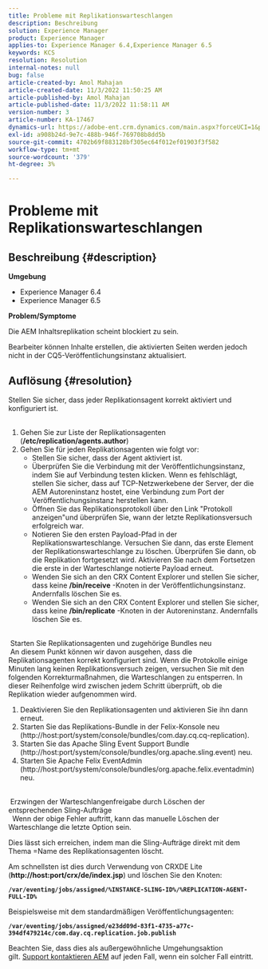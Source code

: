 ```yaml
---
title: Probleme mit Replikationswarteschlangen
description: Beschreibung
solution: Experience Manager
product: Experience Manager
applies-to: Experience Manager 6.4,Experience Manager 6.5
keywords: KCS
resolution: Resolution
internal-notes: null
bug: false
article-created-by: Amol Mahajan
article-created-date: 11/3/2022 11:50:25 AM
article-published-by: Amol Mahajan
article-published-date: 11/3/2022 11:58:11 AM
version-number: 3
article-number: KA-17467
dynamics-url: https://adobe-ent.crm.dynamics.com/main.aspx?forceUCI=1&pagetype=entityrecord&etn=knowledgearticle&id=1a7e0ab3-6d5b-ed11-9561-6045bd006d92
exl-id: a908b24d-9e7c-488b-946f-769708b8dd5b
source-git-commit: 4702b69f883128bf305ec64f012ef01903f3f582
workflow-type: tm+mt
source-wordcount: '379'
ht-degree: 3%

---
```


# Probleme mit Replikationswarteschlangen

## Beschreibung {#description}

<b>Umgebung</b>
- Experience Manager 6.4
- Experience Manager 6.5


<b>Problem/Symptome</b>

Die AEM Inhaltsreplikation scheint blockiert zu sein.

Bearbeiter können Inhalte erstellen, die aktivierten Seiten werden jedoch nicht in der CQ5-Veröffentlichungsinstanz aktualisiert.


## Auflösung {#resolution}

Stellen Sie sicher, dass jeder Replikationsagent korrekt aktiviert und konfiguriert ist.<br> 
1. Gehen Sie zur Liste der Replikationsagenten (<b>/etc/replication/agents.author</b>)
2. Gehen Sie für jeden Replikationsagenten wie folgt vor:
   - Stellen Sie sicher, dass der Agent aktiviert ist.
   - Überprüfen Sie die Verbindung mit der Veröffentlichungsinstanz, indem Sie auf Verbindung testen klicken. Wenn es fehlschlägt, stellen Sie sicher, dass auf TCP-Netzwerkebene der Server, der die AEM Autoreninstanz hostet, eine Verbindung zum Port der Veröffentlichungsinstanz herstellen kann.
   - Öffnen Sie das Replikationsprotokoll über den Link &quot;Protokoll anzeigen&quot;und überprüfen Sie, wann der letzte Replikationsversuch erfolgreich war.
   - Notieren Sie den ersten Payload-Pfad in der Replikationswarteschlange. Versuchen Sie dann, das erste Element der Replikationswarteschlange zu löschen. Überprüfen Sie dann, ob die Replikation fortgesetzt wird. Aktivieren Sie nach dem Fortsetzen die erste in der Warteschlange notierte Payload erneut.
   - Wenden Sie sich an den CRX Content Explorer und stellen Sie sicher, dass keine <b>/bin/receive</b> -Knoten in der Veröffentlichungsinstanz. Andernfalls löschen Sie es.
   - Wenden Sie sich an den CRX Content Explorer und stellen Sie sicher, dass keine <b>/bin/replicate</b> -Knoten in der Autoreninstanz. Andernfalls löschen Sie es.

<br> Starten Sie Replikationsagenten und zugehörige Bundles neu<br> An diesem Punkt können wir davon ausgehen, dass die Replikationsagenten korrekt konfiguriert sind. Wenn die Protokolle einige Minuten lang keinen Replikationsversuch zeigen, versuchen Sie mit den folgenden Korrekturmaßnahmen, die Warteschlangen zu entsperren. In dieser Reihenfolge wird zwischen jedem Schritt überprüft, ob die Replikation wieder aufgenommen wird.


1. Deaktivieren Sie den Replikationsagenten und aktivieren Sie ihn dann erneut.
2. Starten Sie das Replikations-Bundle in der Felix-Konsole neu (http://host:port/system/console/bundles/com.day.cq.cq-replication).
3. Starten Sie das Apache Sling Event Support Bundle (http://host:port/system/console/bundles/org.apache.sling.event) neu.
4. Starten Sie Apache Felix EventAdmin (http://host:port/system/console/bundles/org.apache.felix.eventadmin) neu.

<br> Erzwingen der Warteschlangenfreigabe durch Löschen der entsprechenden Sling-Aufträge<br> 
Wenn der obige Fehler auftritt, kann das manuelle Löschen der Warteschlange die letzte Option sein.

Dies lässt sich erreichen, indem man die Sling-Aufträge direkt mit dem Thema =Name des Replikationsagenten löscht.

Am schnellsten ist dies durch Verwendung von CRXDE Lite (<b>http://host:port/crx/de/index.jsp</b>) und löschen Sie den Knoten:

<b>`/var/eventing/jobs/assigned/%INSTANCE-SLING-ID%/%REPLICATION-AGENT-FULL-ID%`</b>

Beispielsweise mit dem standardmäßigen Veröffentlichungsagenten:

<b>`/var/eventing/jobs/assigned/e23dd09d-83f1-4735-a77c-394df479214c/com.day.cq.replication.job.publish`</b>

Beachten Sie, dass dies als außergewöhnliche Umgehungsaktion gilt. [Support kontaktieren AEM](https://helpx.adobe.com/de/marketing-cloud/contact-support.html) auf jeden Fall, wenn ein solcher Fall eintritt.
